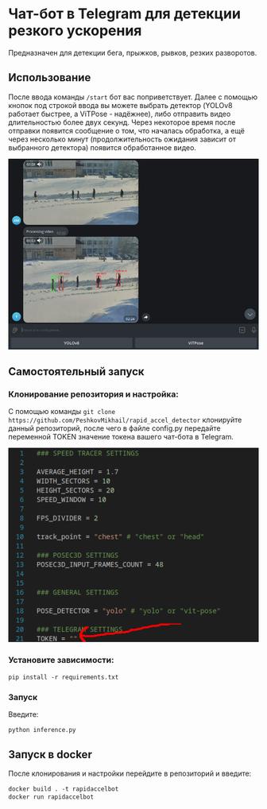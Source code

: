 # Чат-бот в Telegram для детекции резкого ускорения
Предназначен для детекции бега, прыжков, рывков, резких разворотов.
## Использование
После ввода команды `/start` бот вас поприветствует. Далее с помощью кнопок под строкой ввода вы можете выбрать детектор (YOLOv8 работает быстрее, а ViTPose - надёжнее), либо отправить видео длительностью более двух секунд. Через некоторое время после отправки появится сообщение о том, что началась обработка, а ещё через несколько минут (продолжительность ожидания зависит от выбранного детектора) появится обработанное видео.

![Screenshot Telegram.](./images/Screenshot_telegram.png)
## Самостоятельный запуск
### Клонирование репозитория и настройка:
С помощью команды `git clone https://github.com/PeshkovMikhail/rapid_accel_detector` клонируйте данный репозиторий, после чего в файле config.py передайте переменной TOKEN значение токена вашего чат-бота в Telegram.

![Screenshot VS Code](./images/Screenshot_vsCode.png)

### Установите зависимости:
```
pip install -r requirements.txt
```

### Запуск
Введите:
```
python inference.py
```
## Запуск в docker
После клонирования и настройки перейдите в репозиторий и введите:
```
docker build . -t rapidaccelbot
docker run rapidaccelbot
```